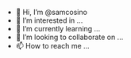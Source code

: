 - 👋 Hi, I’m @samcosino
- 👀 I’m interested in ...
- 🌱 I’m currently learning ...
- 💞️ I’m looking to collaborate on ...
- 📫 How to reach me ...

<!---
samcosino/samcosino is a ✨ special ✨ repository because its `README.md` (this file) appears on your GitHub profile.
You can click the Preview link to take a look at your changes.
--->
